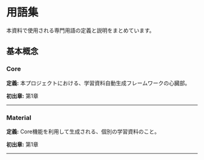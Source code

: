 # 用語集

本資料で使用される専門用語の定義と説明をまとめています。

## 基本概念

<a id="core"></a>
### Core

**定義:** 本プロジェクトにおける、学習資料自動生成フレームワークの心臓部。

**初出章:** 第1章

---

<a id="material"></a>
### Material

**定義:** Core機能を利用して生成される、個別の学習資料のこと。

**初出章:** 第1章

---
